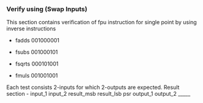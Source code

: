 ### Verify using (Swap Inputs)

This section contains verification of fpu instruction for single point by using inverse instructions

- fadds 001000001 
- fsubs 001000101

- fsqrts 000101001

- fmuls 001001001

<!-- - fdivs 001001101
- fdivd 001001110
- fdivq 001001111 -->


Each test consists 2-inputs for which 2-outputs are expected.
Result section - input_1 input_2 result_msb result_lsb psr output_1 output_2 _____ 